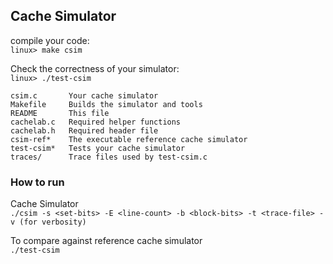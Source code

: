 ## Cache Simulator

compile your code:  
    `linux> make csim`  

Check the correctness of your simulator:  
    `linux> ./test-csim`  

```
csim.c       Your cache simulator  
Makefile     Builds the simulator and tools  
README       This file  
cachelab.c   Required helper functions  
cachelab.h   Required header file  
csim-ref*    The executable reference cache simulator  
test-csim*   Tests your cache simulator  
traces/      Trace files used by test-csim.c  
```

### How to run

Cache Simulator  
`./csim -s <set-bits> -E <line-count> -b <block-bits> -t <trace-file> -v (for verbosity)`  

To compare against reference cache simulator  
`./test-csim`  

